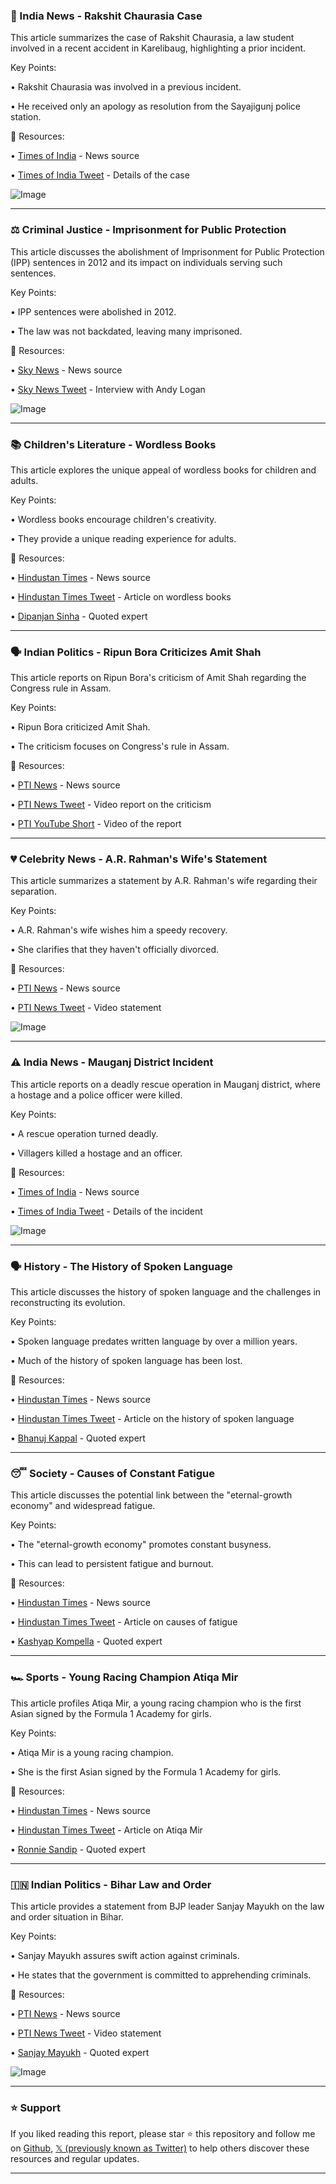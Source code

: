 ### 📰 India News - Rakshit Chaurasia Case

This article summarizes the case of Rakshit Chaurasia, a law student involved in a recent accident in Karelibaug, highlighting a prior incident.

Key Points:

• Rakshit Chaurasia was involved in a previous incident.

• He received only an apology as resolution from the Sayajigunj police station.


🔗 Resources:

• [Times of India](https://x.com/timesofindia) - News source

• [Times of India Tweet](https://x.com/timesofindia/status/1901223165839204428) - Details of the case

![Image](https://pbs.twimg.com/media/GmJzjsWaQAADGak?format=jpg&name=small)


---
### ⚖️ Criminal Justice - Imprisonment for Public Protection

This article discusses the abolishment of Imprisonment for Public Protection (IPP) sentences in 2012 and its impact on individuals serving such sentences.

Key Points:

• IPP sentences were abolished in 2012.

• The law was not backdated, leaving many imprisoned.


🔗 Resources:

• [Sky News](https://x.com/SkyNews) - News source

• [Sky News Tweet](https://x.com/SkyNews/status/1901202268084457556) - Interview with Andy Logan

![Image](https://pbs.twimg.com/media/GmJrt1rWkAEBXPP.jpg)


---
### 📚 Children's Literature - Wordless Books

This article explores the unique appeal of wordless books for children and adults.

Key Points:

• Wordless books encourage children's creativity.

• They provide a unique reading experience for adults.


🔗 Resources:

• [Hindustan Times](https://x.com/htTweets) - News source

• [Hindustan Times Tweet](https://x.com/htTweets/status/1901196754554372493) - Article on wordless books

• [Dipanjan Sinha](https://x.com/sinhadipanjan) - Quoted expert


---
### 🗣️ Indian Politics - Ripun Bora Criticizes Amit Shah

This article reports on Ripun Bora's criticism of Amit Shah regarding the Congress rule in Assam.

Key Points:

• Ripun Bora criticized Amit Shah.

• The criticism focuses on Congress's rule in Assam.


🔗 Resources:

• [PTI News](https://x.com/PTI_News) - News source

• [PTI News Tweet](https://x.com/PTI_News/status/1901196751408873513) - Video report on the criticism

• [PTI YouTube Short](https://youtube.com/shorts/76DvO8prbbY) - Video of the report


---
### 💔 Celebrity News - A.R. Rahman's Wife's Statement

This article summarizes a statement by A.R. Rahman's wife regarding their separation.

Key Points:

• A.R. Rahman's wife wishes him a speedy recovery.

• She clarifies that they haven't officially divorced.


🔗 Resources:

• [PTI News](https://x.com/PTI_News) - News source

• [PTI News Tweet](https://x.com/PTI_News/status/1901196542956192215) - Video statement

![Image](https://pbs.twimg.com/ext_tw_video_thumb/1901195809104023553/pu/img/fTdFQChxjlayCjOl.jpg)


---
### ⚠️ India News - Mauganj District Incident

This article reports on a deadly rescue operation in Mauganj district, where a hostage and a police officer were killed.

Key Points:

• A rescue operation turned deadly.

• Villagers killed a hostage and an officer.


🔗 Resources:

• [Times of India](https://x.com/timesofindia) - News source

• [Times of India Tweet](https://x.com/timesofindia/status/1901190050593038666) - Details of the incident

![Image](https://pbs.twimg.com/media/GmJiKsEb0AAZjDD?format=jpg&name=small)


---
### 🗣️ History - The History of Spoken Language

This article discusses the history of spoken language and the challenges in reconstructing its evolution.

Key Points:

• Spoken language predates written language by over a million years.

• Much of the history of spoken language has been lost.


🔗 Resources:

• [Hindustan Times](https://x.com/htTweets) - News source

• [Hindustan Times Tweet](https://x.com/htTweets/status/1901183045354270770) - Article on the history of spoken language

• [Bhanuj Kappal](https://x.com/BhanujKappal) - Quoted expert


---
### 😴 Society - Causes of Constant Fatigue

This article discusses the potential link between the "eternal-growth economy" and widespread fatigue.

Key Points:

• The "eternal-growth economy" promotes constant busyness.

• This can lead to persistent fatigue and burnout.


🔗 Resources:

• [Hindustan Times](https://x.com/htTweets) - News source

• [Hindustan Times Tweet](https://x.com/htTweets/status/1901182674209042635) - Article on causes of fatigue

• [Kashyap Kompella](https://x.com/kashyapkompella) - Quoted expert


---
### 🏎️ Sports - Young Racing Champion Atiqa Mir

This article profiles Atiqa Mir, a young racing champion who is the first Asian signed by the Formula 1 Academy for girls.

Key Points:

• Atiqa Mir is a young racing champion.

• She is the first Asian signed by the Formula 1 Academy for girls.


🔗 Resources:

• [Hindustan Times](https://x.com/htTweets) - News source

• [Hindustan Times Tweet](https://x.com/htTweets/status/1901176097745539572) - Article on Atiqa Mir

• [Ronnie Sandip](https://x.com/ronnie_sandip) - Quoted expert


---
### 🇮🇳 Indian Politics - Bihar Law and Order

This article provides a statement from BJP leader Sanjay Mayukh on the law and order situation in Bihar.

Key Points:

• Sanjay Mayukh assures swift action against criminals.

• He states that the government is committed to apprehending criminals.


🔗 Resources:

• [PTI News](https://x.com/PTI_News) - News source

• [PTI News Tweet](https://x.com/PTI_News/status/1901169323454197996) - Video statement

• [Sanjay Mayukh](https://x.com/drsanjaymayukh) - Quoted expert

![Image](https://pbs.twimg.com/ext_tw_video_thumb/1901169056826486789/pu/img/k3kGNct-_76gSstL.jpg)


---

### ⭐️ Support

If you liked reading this report, please star ⭐️ this repository and follow me on [Github](https://github.com/Drix10), [𝕏 (previously known as Twitter)](https://x.com/DRIX_10_) to help others discover these resources and regular updates.

---
